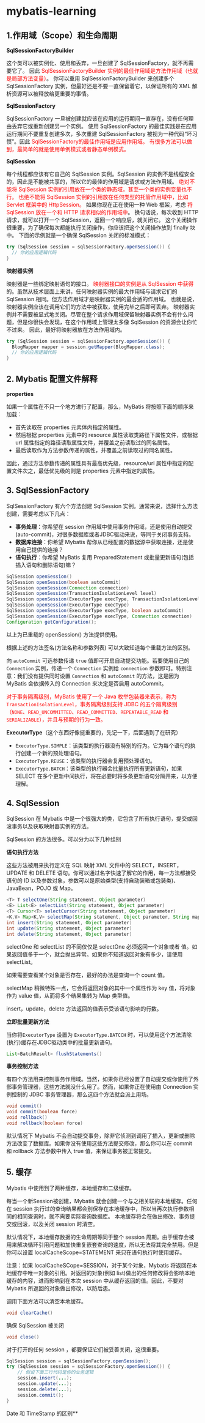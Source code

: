 # mybatis-learning

## 1.作用域（Scope）和生命周期

**SqlSessionFactoryBuilder**

这个类可以被实例化、使用和丢弃，一旦创建了 SqlSessionFactory，就不再需要它了。 因此 <font color="FF0000">SqlSessionFactoryBuilder 实例的最佳作用域是方法作用域（也就是局部方法变量）</font>。 你可以重用 SqlSessionFactoryBuilder 来创建多个 SqlSessionFactory 实例，但最好还是不要一直保留着它，以保证所有的 XML 解析资源可以被释放给更重要的事情。

**SqlSessionFactory**

SqlSessionFactory 一旦被创建就应该在应用的运行期间一直存在，没有任何理由丢弃它或重新创建另一个实例。 使用 SqlSessionFactory 的最佳实践是在应用运行期间不要重复创建多次，多次重建 SqlSessionFactory 被视为一种代码“坏习惯”。因此 <font color="FF0000">SqlSessionFactory的最佳作用域是应用作用域。 有很多方法可以做到，最简单的就是使用单例模式或者静态单例模式。</font> 

**SqlSession**

每个线程都应该有它自己的 SqlSession 实例。SqlSession 的实例不是线程安全的，因此是不能被共享的，所以它的最佳的作用域是请求或方法作用域。 <font color="FF0000">绝对不能将 SqlSession 实例的引用放在一个类的静态域，甚至一个类的实例变量也不行。 也绝不能将 SqlSession 实例的引用放在任何类型的托管作用域中，比如 Servlet 框架中的 HttpSession。</font> 如果你现在正在使用一种 Web 框架，考虑 <font color="FF0000">将 SqlSession 放在一个和 HTTP 请求相似的作用域中</font>。 换句话说，每次收到 HTTP 请求，就可以打开一个 SqlSession，返回一个响应后，就关闭它。 这个关闭操作很重要，为了确保每次都能执行关闭操作，你应该把这个关闭操作放到 finally 块中。 下面的示例就是一个确保 SqlSession 关闭的标准模式：

```java
try (SqlSession session = sqlSessionFactory.openSession()) {
  // 你的应用逻辑代码
}
```

**映射器实例**

映射器是一些绑定映射语句的接口。 <font color="FF0000">映射器接口的实例是从 SqlSession 中获得</font>的。虽然从技术层面上来讲，任何映射器实例的最大作用域与请求它们的 SqlSession 相同。但方法作用域才是映射器实例的最合适的作用域。 也就是说，映射器实例应该在调用它们的方法中被获取，使用完毕之后即可丢弃。 映射器实例并不需要被显式地关闭。尽管在整个请求作用域保留映射器实例不会有什么问题，但是你很快会发现，在这个作用域上管理太多像 SqlSession 的资源会让你忙不过来。 因此，最好将映射器放在方法作用域内。

```java
try (SqlSession session = sqlSessionFactory.openSession()) {
  BlogMapper mapper = session.getMapper(BlogMapper.class);
  // 你的应用逻辑代码
}
```

## 2. Mybatis 配置文件解释

**properties**

如果一个属性在不只一个地方进行了配置，那么，MyBatis 将按照下面的顺序来加载：

- 首先读取在 properties 元素体内指定的属性。
- 然后根据 properties 元素中的 resource 属性读取类路径下属性文件，或根据 url 属性指定的路径读取属性文件，并覆盖之前读取过的同名属性。
- 最后读取作为方法参数传递的属性，并覆盖之前读取过的同名属性。

因此，通过方法参数传递的属性具有最高优先级，resource/url 属性中指定的配置文件次之，最低优先级的则是 properties 元素中指定的属性。



## 3. SqlSessionFactory

SqlSessionFactory 有六个方法创建 SqlSession 实例。通常来说，选择什么方法创建，需要考虑以下几点：

- **事务处理**：你希望在 session 作用域中使用事务作用域，还是使用自动提交(auto-commit)，对很多数据库或者JDBC驱动来说，等同于关闭事务支持。
- **数据库连接**：你希望 Mybatis 帮你从已经配置的数据源中获取连接，还是使用自己提供的连接？
- **语句执行**：你希望 MyBatis 复用 PreparedStatement 或批量更新语句(包括插入语句和删除语句)嘛？

```java
SqlSession openSession()
SqlSession openSession(boolean autoCommit)
SqlSession openSession(Connection connection)
SqlSession openSession(TransactionIsolationLevel level)
SqlSession openSession(ExecutorType execType, TransactionIsolationLevel level)
SqlSession openSession(ExecutorType execType)
SqlSession openSession(ExecutorType execType, boolean autoCommit)
SqlSession openSession(ExecutorType execType, Connection connection)
Configuration getConfiguration();
```

以上为已重载的 openSession() 方法提供使用。

根据上述的方法签名(方法名称和参数列表) 可以大致知道每个重载方法的区别。

向 `autoCommit` 可选参数传递 `true` 值即可开启自动提交功能。若要使用自己的 `Connection` 实例，传递一个 `Connection` 实例给 `connection` 参数即可。特别注意：我们没有提供同时设置 `Connection` 和 `autoCommit` 的方法，这是因为 MyBatis 会依据传入的 Connection 来决定是否启用 autoCommit。

<font color="FF0000">对于事务隔离级别，MyBatis 使用了一个 Java 枚举包装器来表示，称为 `TransactionIsolationLevel`，事务隔离级别支持 JDBC 的五个隔离级别（`NONE`、`READ_UNCOMMITTED`、`READ_COMMITTED`、`REPEATABLE_READ` 和 `SERIALIZABLE`），并且与预期的行为一致。</font>

 **ExecutorType**（这个东西好像挺重要的，先记一下，后面遇到了在研究）

- `ExecutorType.SIMPLE`：该类型的执行器没有特别的行为。它为每个语句的执行创建一个新的预处理语句。
- `ExecutorType.REUSE`：该类型的执行器会复用预处理语句。
- `ExecutorType.BATCH`：该类型的执行器会批量执行所有更新语句，如果 SELECT 在多个更新中间执行，将在必要时将多条更新语句分隔开来，以方便理解。

## 4. SqlSession

SqlSession 在 Mybatis 中是一个很强大的类，它包含了所有执行语句，提交或回滚事务以及获取映射器实例的方法。

SqlSession 的方法很多。可以分为以下几种组别

**语句执行方法**

这些方法被用来执行定义在 SQL 映射 XML 文件中的 SELECT，INSERT，UPDATE 和 DELETE 语句。你可以通过名字快速了解它的作用，每一方法都接受语句的 ID 以及参数对象，参数可以是原始类型(支持自动装箱或包装类)、JavaBean，POJO 或 Map。

```java
<T> T selectOne(String statement, Object parameter)
<E> List<E> selectList(String statement, Object parameter)
<T> Cursor<T> selectCursor(String statement, Object parameter)
<K,V> Map<K,V> selectMap(String statement, Object parameter, String mapKey)
int insert(String statement, Object parameter)
int update(String statement, Object parameter)
int delete(String statement, Object parameter)
```

selectOne 和 selectList 的不同仅仅是 selectOne 必须返回一个对象或者 值。如果返回值多于一个，就会抛出异常。如果你不知道返回对象有多少，请使用 selectList。

如果需要查看某个对象是否存在，最好的办法是查询一个 count 值。

selectMap 稍微特殊一点，它会将返回对象的其中一个属性作为 key 值，将对象作为 value 值，从而将多个结果集转为 Map 类型值。

insert，update，delete 方法返回的值表示受该语句影响的行数。

**立即批量更新方法**

当你将`ExecutorType` 设置为 `ExecutorType.BATCCH` 时，可以使用这个方法清除(执行)缓存在JDBC驱动类中的批量更新语句。

```java 
List<BatchResult> flushStatements()
```

**事务控制方法**

有四个方法用来控制事务作用域。当然，如果你已经设置了自动提交或你使用了外部事务管理器，这些方法就没什么用了。然而，如果你正在使用由 Connection 实例控制的 JDBC 事务管理器，那么这四个方法就会派上用场。

```java
void commit()
void commit(boolean force)
void rollback()
void rollback(boolean force)
```

默认情况下 Mybatis 不会自动提交事务，除非它侦测到调用了插入，更新或删除方法改变了数据库。如果你没有使用这些方法提交修改，那么你可以在 commit 和 rollback 方法参数中传入 true 值，来保证事务被正常提交。

## 5. 缓存

Mybatis 中使用到了两种缓存，本地缓存和二级缓存。

每当一个新Session被创建，Mybatis 就会创建一个与之相关联的本地缓存。任何在 session 执行过的查询结果都会别保存在本地缓存中，所以当再次执行参数相同的相同查询时，就不需要实际查询数据库。 本地缓存将会在做出修改、事务提交或回滚，以及关闭 session 时清空。

默认情况下，本地缓存数据的生命周期等同于整个 session 周期。由于缓存会被用来解决循环引用问题和加快重复嵌套查询的速度，所以无法将其完全禁用。但是你可以设置 localCacheScope=STATEMENT 来只在语句执行时使用缓存。

注意：如果 localCacheSCope=SESSION，对于某个对象，Mybatis 将返回在本地缓存中唯一对象的引用。对返回的对象(例如 list)做出的任何修改将会影响本地缓存的内容，进而影响到在本次 session 中从缓存返回的值。因此，不要对 Mybatis 所返回的对象做出修改，以防后患。

调用下面方法可以清空本地缓存。

```java
void clearCache()
```

确保 SqlSession 被关闭

```java
void close()
```

对于打开的任何 session ，都要保证它们被妥善关闭，这很重要。

```java
SqlSession session = sqlSessionFactory.openSession();
try (SqlSession session = sqlSessionFactory.openSession()) {
    // 假设下面三行代码是你的业务逻辑
    session.insert(...);
    session.update(...);
    session.delete(...);
    session.commit();
}
```











Date 和 TimeStamp 的区别**
